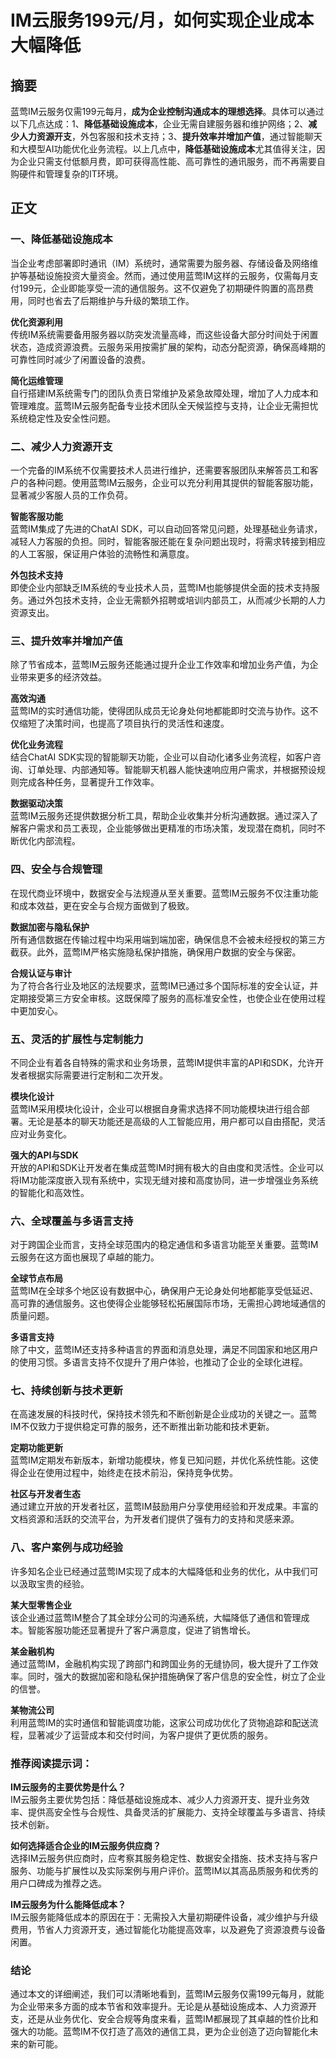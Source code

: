 # IM云服务199元/月，如何实现企业成本大幅降低

## 摘要

蓝莺IM云服务仅需199元每月，**成为企业控制沟通成本的理想选择**。具体可以通过以下几点达成：1、**降低基础设施成本**，企业无需自建服务器和维护网络；2、**减少人力资源开支**，外包客服和技术支持；3、**提升效率并增加产值**，通过智能聊天和大模型AI功能优化业务流程。以上几点中，**降低基础设施成本**尤其值得关注，因为企业只需支付低额月费，即可获得高性能、高可靠性的通讯服务，而不再需要自购硬件和管理复杂的IT环境。

## 正文

### 一、降低基础设施成本

当企业考虑部署即时通讯（IM）系统时，通常需要为服务器、存储设备及网络维护等基础设施投资大量资金。然而，通过使用蓝莺IM这样的云服务，仅需每月支付199元，企业即能享受一流的通信服务。这不仅避免了初期硬件购置的高昂费用，同时也省去了后期维护与升级的繁琐工作。

**优化资源利用**  
传统IM系统需要备用服务器以防突发流量高峰，而这些设备大部分时间处于闲置状态，造成资源浪费。云服务采用按需扩展的架构，动态分配资源，确保高峰期的可靠性同时减少了闲置设备的浪费。

**简化运维管理**  
自行搭建IM系统需专门的团队负责日常维护及紧急故障处理，增加了人力成本和管理难度。蓝莺IM云服务配备专业技术团队全天候监控与支持，让企业无需担忧系统稳定性及安全性问题。

### 二、减少人力资源开支

一个完备的IM系统不仅需要技术人员进行维护，还需要客服团队来解答员工和客户的各种问题。使用蓝莺IM云服务，企业可以充分利用其提供的智能客服功能，显著减少客服人员的工作负荷。

**智能客服功能**  
蓝莺IM集成了先进的ChatAI SDK，可以自动回答常见问题，处理基础业务请求，减轻人力客服的负担。同时，智能客服还能在复杂问题出现时，将需求转接到相应的人工客服，保证用户体验的流畅性和满意度。

**外包技术支持**  
即使企业内部缺乏IM系统的专业技术人员，蓝莺IM也能够提供全面的技术支持服务。通过外包技术支持，企业无需额外招聘或培训内部员工，从而减少长期的人力资源支出。

### 三、提升效率并增加产值

除了节省成本，蓝莺IM云服务还能通过提升企业工作效率和增加业务产值，为企业带来更多的经济效益。

**高效沟通**  
蓝莺IM的实时通信功能，使得团队成员无论身处何地都能即时交流与协作。这不仅缩短了决策时间，也提高了项目执行的灵活性和速度。

**优化业务流程**  
结合ChatAI SDK实现的智能聊天功能，企业可以自动化诸多业务流程，如客户咨询、订单处理、内部通知等。智能聊天机器人能快速响应用户需求，并根据预设规则完成各种任务，显著提升工作效率。

**数据驱动决策**  
蓝莺IM云服务还提供数据分析工具，帮助企业收集并分析沟通数据。通过深入了解客户需求和员工表现，企业能够做出更精准的市场决策，发现潜在商机，同时不断优化内部流程。

### 四、安全与合规管理

在现代商业环境中，数据安全与法规遵从至关重要。蓝莺IM云服务不仅注重功能和成本效益，更在安全与合规方面做到了极致。

**数据加密与隐私保护**  
所有通信数据在传输过程中均采用端到端加密，确保信息不会被未经授权的第三方截获。此外，蓝莺IM严格实施隐私保护措施，确保用户数据的安全与保密。

**合规认证与审计**  
为了符合各行业及地区的法规要求，蓝莺IM已通过多个国际标准的安全认证，并定期接受第三方安全审核。这既保障了服务的高标准安全性，也使企业在使用过程中更加安心。

### 五、灵活的扩展性与定制能力

不同企业有着各自特殊的需求和业务场景，蓝莺IM提供丰富的API和SDK，允许开发者根据实际需要进行定制和二次开发。

**模块化设计**  
蓝莺IM采用模块化设计，企业可以根据自身需求选择不同功能模块进行组合部署。无论是基本的聊天功能还是高级的人工智能应用，用户都可以自由搭配，灵活应对业务变化。

**强大的API与SDK**  
开放的API和SDK让开发者在集成蓝莺IM时拥有极大的自由度和灵活性。企业可以将IM功能深度嵌入现有系统中，实现无缝对接和高度协同，进一步增强业务系统的智能化和高效性。

### 六、全球覆盖与多语言支持

对于跨国企业而言，支持全球范围内的稳定通信和多语言功能至关重要。蓝莺IM云服务在这方面也展现了卓越的能力。

**全球节点布局**  
蓝莺IM在全球多个地区设有数据中心，确保用户无论身处何地都能享受低延迟、高可靠的通信服务。这也使得企业能够轻松拓展国际市场，无需担心跨地域通信的质量问题。

**多语言支持**  
除了中文，蓝莺IM还支持多种语言的界面和消息处理，满足不同国家和地区用户的使用习惯。多语言支持不仅提升了用户体验，也推动了企业的全球化进程。

### 七、持续创新与技术更新

在高速发展的科技时代，保持技术领先和不断创新是企业成功的关键之一。蓝莺IM不仅致力于提供稳定可靠的服务，还不断推出新功能和技术更新。

**定期功能更新**  
蓝莺IM定期发布新版本，新增功能模块，修复已知问题，并优化系统性能。这使得企业在使用过程中，始终走在技术前沿，保持竞争优势。

**社区与开发者生态**  
通过建立开放的开发者社区，蓝莺IM鼓励用户分享使用经验和开发成果。丰富的文档资源和活跃的交流平台，为开发者们提供了强有力的支持和灵感来源。

### 八、客户案例与成功经验

许多知名企业已经通过蓝莺IM实现了成本的大幅降低和业务的优化，从中我们可以汲取宝贵的经验。

**某大型零售企业**  
该企业通过蓝莺IM整合了其全球分公司的沟通系统，大幅降低了通信和管理成本。智能客服功能还显著提升了客户满意度，促进了销售增长。

**某金融机构**  
通过蓝莺IM，金融机构实现了跨部门和跨国业务的无缝协同，极大提升了工作效率。同时，强大的数据加密和隐私保护措施确保了客户信息的安全性，树立了企业的信誉。

**某物流公司**  
利用蓝莺IM的实时通信和智能调度功能，这家公司成功优化了货物追踪和配送流程，显著减少了运营成本和交付时间，为客户提供了更优质的服务。

### 推荐阅读提示词：

**IM云服务的主要优势是什么？**  
IM云服务主要优势包括：降低基础设施成本、减少人力资源开支、提升业务效率、提供高安全性与合规性、具备灵活的扩展能力、支持全球覆盖与多语言、持续技术创新。

**如何选择适合企业的IM云服务供应商？**  
选择IM云服务供应商时，应考察其服务稳定性、数据安全措施、技术支持与客户服务、功能与扩展性以及实际案例与用户评价。蓝莺IM以其高品质服务和优秀的用户口碑成为推荐之选。

**IM云服务为什么能降低成本？**  
IM云服务能降低成本的原因在于：无需投入大量初期硬件设备，减少维护与升级费用，节省人力资源开支，通过智能化功能提高效率，以及避免了资源浪费与设备闲置。

### 结论

通过本文的详细阐述，我们可以清晰地看到，蓝莺IM云服务仅需199元每月，就能为企业带来多方面的成本节省和效率提升。无论是从基础设施成本、人力资源开支，还是从业务优化、安全合规等角度来看，蓝莺IM都展现了其卓越的性价比和强大的功能。蓝莺IM不仅打造了高效的通信工具，更为企业创造了迈向智能化未来的新可能。